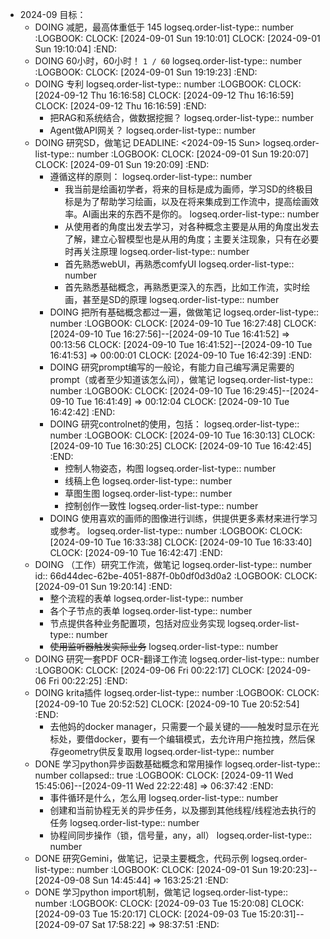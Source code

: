 - 2024-09 目标：
	- DOING 减肥，最高体重低于 145
	  logseq.order-list-type:: number
	  :LOGBOOK:
	  CLOCK: [2024-09-01 Sun 19:10:01]
	  CLOCK: [2024-09-01 Sun 19:10:04]
	  :END:
	- DOING 60小时，60小时！ `1 / 60`
	  logseq.order-list-type:: number
	  :LOGBOOK:
	  CLOCK: [2024-09-01 Sun 19:19:23]
	  :END:
	- DOING 专利
	  logseq.order-list-type:: number
	  :LOGBOOK:
	  CLOCK: [2024-09-12 Thu 16:16:58]
	  CLOCK: [2024-09-12 Thu 16:16:59]
	  CLOCK: [2024-09-12 Thu 16:16:59]
	  :END:
		- 把RAG和系统结合，做数据挖掘？
		  logseq.order-list-type:: number
		- Agent做API网关？
		  logseq.order-list-type:: number
	- DOING 研究SD，做笔记
	  DEADLINE: <2024-09-15 Sun>
	  logseq.order-list-type:: number
	  :LOGBOOK:
	  CLOCK: [2024-09-01 Sun 19:20:07]
	  CLOCK: [2024-09-01 Sun 19:20:09]
	  :END:
		- 遵循这样的原则：
		  logseq.order-list-type:: number
			- 我当前是绘画初学者，将来的目标是成为画师，学习SD的终极目标是为了帮助学习绘画，以及在将来集成到工作流中，提高绘画效率。AI画出来的东西不是你的。
			  logseq.order-list-type:: number
			- 从使用者的角度出发去学习，对各种概念主要是从用的角度出发去了解，建立心智模型也是从用的角度；主要关注现象，只有在必要时再关注原理
			  logseq.order-list-type:: number
			- 首先熟悉webUI，再熟悉comfyUI
			  logseq.order-list-type:: number
			- 首先熟悉基础概念，再熟悉更深入的东西，比如工作流，实时绘画，甚至是SD的原理
			  logseq.order-list-type:: number
		- DOING 把所有基础概念都过一遍，做做笔记
		  logseq.order-list-type:: number
		  :LOGBOOK:
		  CLOCK: [2024-09-10 Tue 16:27:48]
		  CLOCK: [2024-09-10 Tue 16:27:56]--[2024-09-10 Tue 16:41:52] =>  00:13:56
		  CLOCK: [2024-09-10 Tue 16:41:52]--[2024-09-10 Tue 16:41:53] =>  00:00:01
		  CLOCK: [2024-09-10 Tue 16:42:39]
		  :END:
		- DOING 研究prompt编写的一般论，有能力自己编写满足需要的prompt（或者至少知道该怎么问），做笔记
		  logseq.order-list-type:: number
		  :LOGBOOK:
		  CLOCK: [2024-09-10 Tue 16:29:45]--[2024-09-10 Tue 16:41:49] =>  00:12:04
		  CLOCK: [2024-09-10 Tue 16:42:42]
		  :END:
		- DOING 研究controlnet的使用，包括：
		  logseq.order-list-type:: number
		  :LOGBOOK:
		  CLOCK: [2024-09-10 Tue 16:30:13]
		  CLOCK: [2024-09-10 Tue 16:30:25]
		  CLOCK: [2024-09-10 Tue 16:42:45]
		  :END:
			- 控制人物姿态，构图
			  logseq.order-list-type:: number
			- 线稿上色
			  logseq.order-list-type:: number
			- 草图生图
			  logseq.order-list-type:: number
			- 控制创作一致性
			  logseq.order-list-type:: number
		- DOING 使用喜欢的画师的图像进行训练，供提供更多素材来进行学习或参考。
		  logseq.order-list-type:: number
		  :LOGBOOK:
		  CLOCK: [2024-09-10 Tue 16:33:38]
		  CLOCK: [2024-09-10 Tue 16:33:40]
		  CLOCK: [2024-09-10 Tue 16:42:47]
		  :END:
	- DOING （工作）研究工作流，做笔记
	  logseq.order-list-type:: number
	  id:: 66d44dec-62be-4051-887f-0b0df0d3d0a2
	  :LOGBOOK:
	  CLOCK: [2024-09-01 Sun 19:20:14]
	  :END:
		- 整个流程的表单
		  logseq.order-list-type:: number
		- 各个子节点的表单
		  logseq.order-list-type:: number
		- 节点提供各种业务配置项，包括对应业务实现
		  logseq.order-list-type:: number
		- ~~使用监听器触发实际业务~~
		  logseq.order-list-type:: number
	- DOING 研究一套PDF OCR-翻译工作流
	  logseq.order-list-type:: number
	  :LOGBOOK:
	  CLOCK: [2024-09-06 Fri 00:22:17]
	  CLOCK: [2024-09-06 Fri 00:22:25]
	  :END:
	- DOING krita插件
	  logseq.order-list-type:: number
	  :LOGBOOK:
	  CLOCK: [2024-09-10 Tue 20:52:52]
	  CLOCK: [2024-09-10 Tue 20:52:54]
	  :END:
		- 去他妈的docker manager，只需要一个最关键的——触发时显示在光标处，要借docker，要有一个编辑模式，去允许用户拖拉拽，然后保存geometry供反复取用
		  logseq.order-list-type:: number
	- DONE 学习python异步函数基础概念和常用操作
	  logseq.order-list-type:: number
	  collapsed:: true
	  :LOGBOOK:
	  CLOCK: [2024-09-11 Wed 15:45:06]--[2024-09-11 Wed 22:22:48] =>  06:37:42
	  :END:
		- 事件循环是什么，怎么用
		  logseq.order-list-type:: number
		- 创建和当前协程无关的异步任务，以及挪到其他线程/线程池去执行的任务
		  logseq.order-list-type:: number
		- 协程间同步操作（锁，信号量，any，all）
		  logseq.order-list-type:: number
	- DONE 研究Gemini，做笔记，记录主要概念，代码示例
	  logseq.order-list-type:: number
	  :LOGBOOK:
	  CLOCK: [2024-09-01 Sun 19:20:23]--[2024-09-08 Sun 14:45:44] =>  163:25:21
	  :END:
	- DONE 学习python import机制，做笔记
	  logseq.order-list-type:: number
	  :LOGBOOK:
	  CLOCK: [2024-09-03 Tue 15:20:08]
	  CLOCK: [2024-09-03 Tue 15:20:17]
	  CLOCK: [2024-09-03 Tue 15:20:31]--[2024-09-07 Sat 17:58:22] =>  98:37:51
	  :END: